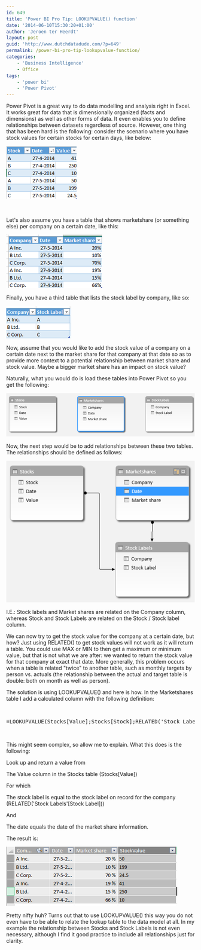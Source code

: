 ```yaml
---
id: 649
title: 'Power BI Pro Tip: LOOKUPVALUE() function'
date: '2014-06-10T15:30:20+01:00'
author: 'Jeroen ter Heerdt'
layout: post
guid: 'http://www.dutchdatadude.com/?p=649'
permalink: /power-bi-pro-tip-lookupvalue-function/
categories:
    - 'Business Intelligence'
    - Office
tags:
    - 'power bi'
    - 'Power Pivot'
---
```


Power Pivot is a great way to do data modelling and analysis right in Excel. It works great for data that is dimensionally organized (facts and dimensions) as well as other forms of data. It even enables you to define relationships between datasets regardless of source. However, one thing that has been hard is the following: consider the scenario where you have stock values for certain stocks for certain days, like below:

<img src="../wp-content/uploads/2014/05/052714_1348_PowerBIProT1.png" alt="" />

&nbsp;

Let's also assume you have a table that shows marketshare (or something else) per company on a certain date, like this:

<img src="../wp-content/uploads/2014/05/052714_1348_PowerBIProT2.png" alt="" />

Finally, you have a third table that lists the stock label by company, like so:

<img src="../wp-content/uploads/2014/05/052714_1348_PowerBIProT3.png" alt="" />

Now, assume that you would like to add the stock value of a company on a certain date next to the market share for that company at that date so as to provide more context to a potential relationship between market share and stock value. Maybe a bigger market share has an impact on stock value?

Naturally, what you would do is load these tables into Power Pivot so you get the following:

<img src="../wp-content/uploads/2014/05/052714_1348_PowerBIProT4.png" alt="" />

Now, the next step would be to add relationships between these two tables. The relationships should be defined as follows:

<img src="../wp-content/uploads/2014/05/052714_1348_PowerBIProT5.png" alt="" />

I.E.: Stock labels and Market shares are related on the Company column, whereas Stock and Stock Labels are related on the Stock / Stock label column.

We can now try to get the stock value for the company at a certain date, but how? Just using RELATED() to get stock values will not work as it will return a table. You could use MAX or MIN to then get a maximum or minimum value, but that is not what we are after: we wanted to return the stock value for that company at exact that date. More generally, this problem occurs when a table is related "twice" to another table, such as monthly targets by person vs. actuals (the relationship between the actual and target table is double: both on month as well as person).

The solution is using LOOKUPVALUE() and here is how. In the Marketshares table I add a calculated column with the following definition:

&nbsp;
<pre class="lang:c# decode:true ">=LOOKUPVALUE(Stocks[Value];Stocks[Stock];RELATED('Stock Labels'[Stock Label]);Stocks[Date];Marketshares[Date])</pre>
&nbsp;

This might seem complex, so allow me to explain. What this does is the following:

Look up and return a value from

The Value column in the Stocks table (Stocks[Value])

For which

The stock label is equal to the stock label on record for the company (RELATED('Stock Labels'[Stock Label]))

And

The date equals the date of the market share information.

The result is:

<img src="../wp-content/uploads/2014/05/052714_1348_PowerBIProT6.png" alt="" />

Pretty nifty huh? Turns out that to use LOOKUPVALUE() this way you do not even have to be able to relate the lookup table to the data model at all. In my example the relationship between Stocks and Stock Labels is not even necessary, although I find it good practice to include all relationships just for clarity.